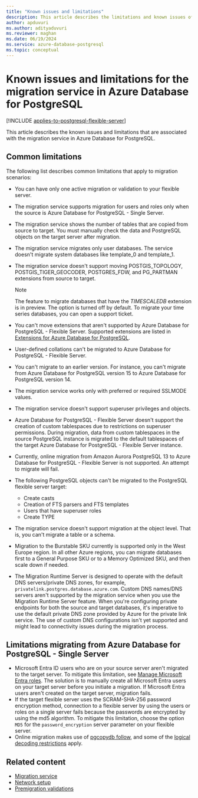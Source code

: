 ```yaml
---
title: "Known issues and limitations"
description: This article describes the limitations and known issues of the migration service in Azure Database for PostgreSQL.
author: apduvuri
ms.author: adityaduvuri
ms.reviewer: maghan
ms.date: 06/19/2024
ms.service: azure-database-postgresql
ms.topic: conceptual
---
```


# Known issues and limitations for the migration service in Azure Database for PostgreSQL

[!INCLUDE [applies-to-postgresql-flexible-server](~/reusable-content/ce-skilling/azure/includes/postgresql/includes/applies-to-postgresql-flexible-server.md)]

This article describes the known issues and limitations that are associated with the migration service in Azure Database for PostgreSQL.

## Common limitations

The following list describes common limitations that apply to migration scenarios:

- You can have only one active migration or validation to your flexible server.
- The migration service supports migration for users and roles only when the source is Azure Database for PostgreSQL - Single Server.
- The migration service shows the number of tables that are copied from source to target. You must manually check the data and PostgreSQL objects on the target server after migration.
- The migration service migrates only user databases. The service doesn't migrate system databases like template_0 and template_1.
- The migration service doesn't support moving POSTGIS_TOPOLOGY, POSTGIS_TIGER_GEOCODER, POSTGRES_FDW, and PG_PARTMAN extensions from source to target.

  > [!NOTE]
  > The feature to migrate databases that have the *TIMESCALEDB* extension is in preview. The option is turned off by default. To migrate your time series databases, you can open a support ticket.

- You can't move extensions that aren't supported by Azure Database for PostgreSQL - Flexible Server. Supported extensions are listed in [Extensions for Azure Database for PostgreSQL](/azure/postgresql/flexible-server/concepts-extensions).
- User-defined collations can't be migrated to Azure Database for PostgreSQL - Flexible Server.
- You can't migrate to an earlier version. For instance, you can't migrate from Azure Database for PostgreSQL version 15 to Azure Database for PostgreSQL version 14.
- The migration service works only with preferred or required SSLMODE values.
- The migration service doesn't support superuser privileges and objects.
- Azure Database for PostgreSQL - Flexible Server doesn't support the creation of custom tablespaces due to restrictions on superuser permissions. During migration, data from custom tablespaces in the source PostgreSQL instance is migrated to the default tablespaces of the target Azure Database for PostgreSQL - Flexible Server instance.
- Currently, online migration from Amazon Aurora PostgreSQL 13 to Azure Database for PostgreSQL - Flexible Server is not supported. An attempt to migrate will fail.
- The following PostgreSQL objects can't be migrated to the PostgreSQL flexible server target:

  - Create casts
  - Creation of FTS parsers and FTS templates
  - Users that have superuser roles
  - Create TYPE

- The migration service doesn't support migration at the object level. That is, you can't migrate a table or a schema.
- Migration to the Burstable SKU currently is supported only in the West Europe region. In all other Azure regions, you can migrate databases first to a General Purpose SKU or to a Memory Optimized SKU, and then scale down if needed.
- The Migration Runtime Server is designed to operate with the default DNS servers/private DNS zones, for example, `privatelink.postgres.database.azure.com`. Custom DNS names/DNS servers aren't supported by the migration service when you use the Migration Runtime Server feature. When you're configuring private endpoints for both the source and target databases, it's imperative to use the default private DNS zone provided by Azure for the private link service. The use of custom DNS configurations isn't yet supported and might lead to connectivity issues during the migration process.

## Limitations migrating from Azure Database for PostgreSQL - Single Server

- Microsoft Entra ID users who are on your source server aren't migrated to the target server. To mitigate this limitation, see [Manage Microsoft Entra roles](../../flexible-server/how-to-manage-azure-ad-users.md). The solution is to manually create all Microsoft Entra users on your target server before you initiate a migration. If Microsoft Entra users aren't created on the target server, migration fails.
- If the target flexible server uses the SCRAM-SHA-256 password encryption method, connection to a flexible server by using the users or roles on a single server fails because the passwords are encrypted by using the md5 algorithm. To mitigate this limitation, choose the option `MD5` for the `password_encryption` server parameter on your flexible server.
- Online migration makes use of [pgcopydb follow](https://pgcopydb.readthedocs.io/en/latest/ref/pgcopydb_follow.html), and some of the [logical decoding restrictions](https://pgcopydb.readthedocs.io/en/latest/ref/pgcopydb_follow.html#pgcopydb-follow) apply.

## Related content

- [Migration service](concepts-migration-service-postgresql.md)
- [Network setup](how-to-network-setup-migration-service.md)
- [Premigration validations](concepts-premigration-migration-service.md)
